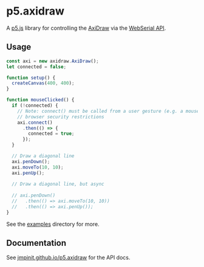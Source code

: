 # p5.axidraw

A [p5.js](https://p5js.org/) library for controlling the [AxiDraw](https://axidraw.com/)
via the [WebSerial API](https://developer.mozilla.org/en-US/docs/Web/API/Web_Serial_API).

## Usage

```js
const axi = new axidraw.AxiDraw();
let connected = false;

function setup() {
  createCanvas(400, 400);
}

function mouseClicked() {
  if (!connected) {
    // Note: connect() must be called from a user gesture (e.g. a mouse click) due to
    // browser security restrictions
    axi.connect()
      .then(() => {
        connected = true;
      });
  }

  // Draw a diagonal line
  axi.penDown();
  axi.moveTo(10, 10);
  axi.penUp();
  
  // Draw a diagonal line, but async
  
  // axi.penDown()
  //   .then(() => axi.moveTo(10, 10))
  //   .then(() => axi.penUp());
}
```

See the [examples](examples) directory for more.

## Documentation

See [jmpinit.github.io/p5.axidraw](https://jmpinit.github.io/p5.axidraw) for the API docs.
